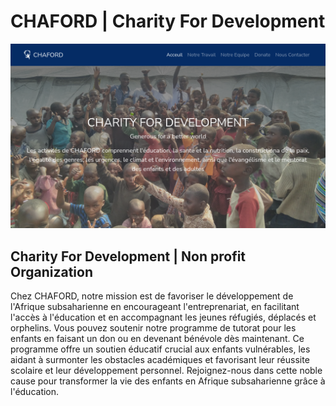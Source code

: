 # CHAFORD | Charity For Development

![](./public/chaford-landing-page.png)

## Charity For Development | Non profit Organization

Chez CHAFORD, notre mission est de favoriser le développement de l'Afrique subsaharienne en encourageant l'entreprenariat, en facilitant l'accès à l'éducation et en accompagnant les jeunes réfugiés, déplacés et orphelins. Vous pouvez soutenir notre programme de tutorat pour les enfants en faisant un don ou en devenant bénévole dès maintenant. Ce programme offre un soutien éducatif crucial aux enfants vulnérables, les aidant à surmonter les obstacles académiques et favorisant leur réussite scolaire et leur développement personnel. Rejoignez-nous dans cette noble cause pour transformer la vie des enfants en Afrique subsaharienne grâce à l'éducation.